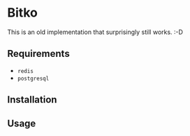 # Bitko

This is an old implementation that surprisingly still works. :-D

## Requirements

- `redis`
- `postgresql`

## Installation 


## Usage